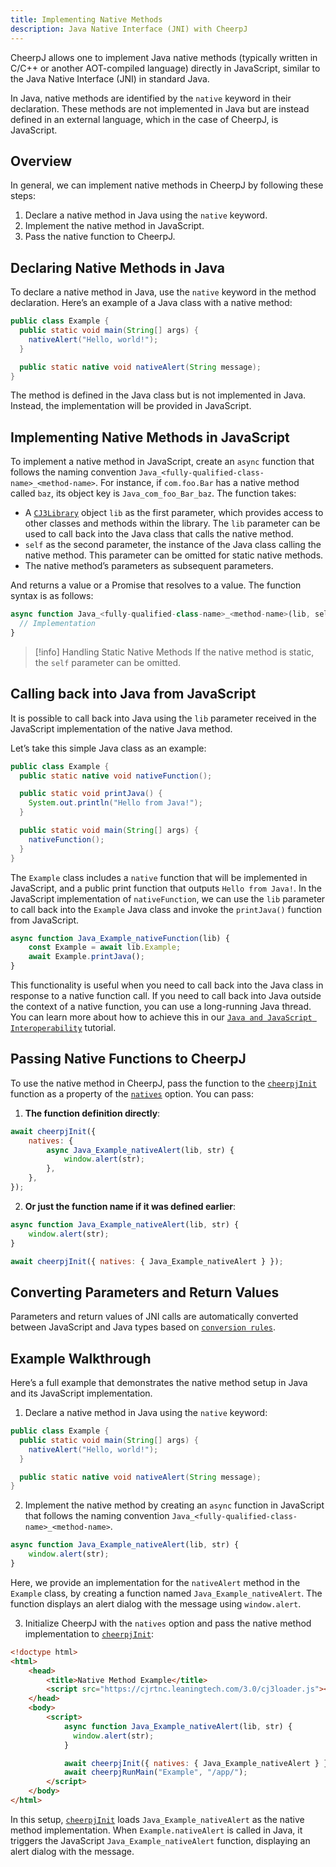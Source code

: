 ```yaml
---
title: Implementing Native Methods
description: Java Native Interface (JNI) with CheerpJ
---
```


CheerpJ allows one to implement Java native methods (typically written in C/C++ or another AOT-compiled language) directly in JavaScript, similar to the Java Native Interface (JNI) in standard Java.

In Java, native methods are identified by the `native` keyword in their declaration. These methods are not implemented in Java but are instead defined in an external language, which in the case of CheerpJ, is JavaScript.

## Overview

In general, we can implement native methods in CheerpJ by following these steps:

1. Declare a native method in Java using the `native` keyword.
2. Implement the native method in JavaScript.
3. Pass the native function to CheerpJ.

## Declaring Native Methods in Java

To declare a native method in Java, use the `native` keyword in the method declaration. Here’s an example of a Java class with a native method:

```java title="Example.java"
public class Example {
  public static void main(String[] args) {
    nativeAlert("Hello, world!");
  }

  public static native void nativeAlert(String message);
}
```

The method is defined in the Java class but is not implemented in Java. Instead, the implementation will be provided in JavaScript.

## Implementing Native Methods in JavaScript

To implement a native method in JavaScript, create an `async` function that follows the naming convention `Java_<fully-qualified-class-name>_<method-name>`. For instance, if `com.foo.Bar` has a native method called `baz`, its object key is `Java_com_foo_Bar_baz`. The function takes:

- A [`CJ3Library`] object `lib` as the first parameter, which provides access to other classes and methods within the library. The `lib` parameter can be used to call back into the Java class that calls the native method.
- `self` as the second parameter, the instance of the Java class calling the native method. This parameter can be omitted for static native methods.
- The native method’s parameters as subsequent parameters.

And returns a value or a Promise that resolves to a value. The function syntax is as follows:

```js
async function Java_<fully-qualified-class-name>_<method-name>(lib, self, param1, param2, ...) {
  // Implementation
}
```

> [!info] Handling Static Native Methods
> If the native method is static, the `self` parameter can be omitted.

## Calling back into Java from JavaScript

It is possible to call back into Java using the `lib` parameter received in the JavaScript implementation of the native Java method.

Let’s take this simple Java class as an example:

```java title="Example.java"
public class Example {
  public static native void nativeFunction();

  public static void printJava() {
    System.out.println("Hello from Java!");
  }

  public static void main(String[] args) {
    nativeFunction();
  }
}
```

The `Example` class includes a `native` function that will be implemented in JavaScript, and a public print function that outputs `Hello from Java!`.
In the JavaScript implementation of `nativeFunction`, we can use the `lib` parameter to call back into the `Example` Java class and invoke the `printJava()` function from JavaScript.

```js
async function Java_Example_nativeFunction(lib) {
	const Example = await lib.Example;
	await Example.printJava();
}
```

This functionality is useful when you need to call back into the Java class in response to a native function call. If you need to call back into Java outside the context of a native function, you can use a long-running Java thread. You can learn more about how to achieve this in our [`Java and JavaScript Interoperability`] tutorial.

## Passing Native Functions to CheerpJ

To use the native method in CheerpJ, pass the function to the [`cheerpjInit`] function as a property of the [`natives`] option. You can pass:

1. **The function definition directly**:

```js
await cheerpjInit({
	natives: {
		async Java_Example_nativeAlert(lib, str) {
			window.alert(str);
		},
	},
});
```

2. **Or just the function name if it was defined earlier**:

```js
async function Java_Example_nativeAlert(lib, str) {
	window.alert(str);
}

await cheerpjInit({ natives: { Java_Example_nativeAlert } });
```

## Converting Parameters and Return Values

Parameters and return values of JNI calls are automatically converted between JavaScript and Java types based on [`conversion rules`].

## Example Walkthrough

Here’s a full example that demonstrates the native method setup in Java and its JavaScript implementation.

1. Declare a native method in Java using the `native` keyword:

```java title="Example.java"
public class Example {
  public static void main(String[] args) {
    nativeAlert("Hello, world!");
  }

  public static native void nativeAlert(String message);
}
```

2. Implement the native method by creating an `async` function in JavaScript that follows the naming convention `Java_<fully-qualified-class-name>_<method-name>`.

```js title="index.html"
async function Java_Example_nativeAlert(lib, str) {
	window.alert(str);
}
```

Here, we provide an implementation for the `nativeAlert` method in the `Example` class, by creating a function named `Java_Example_nativeAlert`. The function displays an alert dialog with the message using `window.alert`.

3. Initialize CheerpJ with the `natives` option and pass the native method implementation to [`cheerpjInit`]:

```html title="index.html" {13}
<!doctype html>
<html>
	<head>
		<title>Native Method Example</title>
		<script src="https://cjrtnc.leaningtech.com/3.0/cj3loader.js"></script>
	</head>
	<body>
		<script>
			async function Java_Example_nativeAlert(lib, str) {
			  window.alert(str);
			}

			await cheerpjInit({ natives: { Java_Example_nativeAlert } });
			await cheerpjRunMain("Example", "/app/");
		</script>
	</body>
</html>
```

In this setup, [`cheerpjInit`] loads `Java_Example_nativeAlert` as the native method implementation. When `Example.nativeAlert` is called in Java, it triggers the JavaScript `Java_Example_nativeAlert` function, displaying an alert dialog with the message.

[`natives`]: /docs/reference/cheerpjInit#natives
[`CJ3Library`]: /docs/reference/CJ3Library
[`conversion rules`]: /docs/reference/CJ3Library#conversion-rules
[`cheerpjInit`]: /docs/reference/cheerpjInit
[`Java and JavaScript Interoperability`]: /docs/tutorials/interoperability-tutorial
